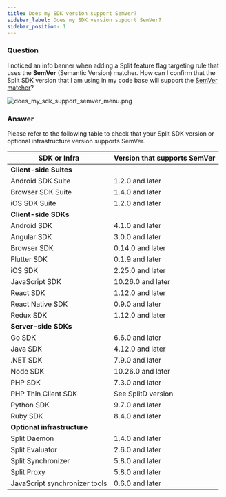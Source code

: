 ```yaml
---
title: Does my SDK version support SemVer?
sidebar_label: Does my SDK version support SemVer?
sidebar_position: 1
---
```


<p>
  <button hidden style={{borderRadius:'8px', border:'1px', fontFamily:'Courier New', fontWeight:'800', textAlign:'left'}}> help.split.io link: https://help.split.io/hc/en-us/articles/27337626547341-Does-my-SDK-version-support-SemVer <br /> ✘ images still hosted on help.split.io </button>
</p>

### Question

I noticed an info banner when adding a Split feature flag targeting rule that uses the **SemVer** (Semantic Version) matcher. How can I confirm that the Split SDK version that I am using in my code base will support the [SemVer matcher](https://help.split.io/hc/en-us/articles/360020793231-Target-with-custom-attributes#semver-attributes)?

<p>
  <img src="https://help.split.io/hc/article_attachments/35177699381261" alt="does_my_sdk_support_semver_menu.png" />
</p>

### Answer

Please refer to the following table to check that your Split SDK version or optional infrastructure version supports SemVer.

| **SDK or Infra** | **Version that supports SemVer** |
| --- | --- |
| **Client-side Suites** | |
| Android SDK Suite | 1.2.0 and later |
| Browser SDK Suite | 1.4.0 and later |
| iOS SDK Suite | 1.2.0 and later |
| **Client-side SDKs** | |
| Android SDK | 4.1.0 and later |
| Angular SDK | 3.0.0 and later |
| Browser SDK | 0.14.0 and later |
| Flutter SDK | 0.1.9 and later |
| iOS SDK | 2.25.0 and later |
| JavaScript SDK | 10.26.0 and later |
| React SDK | 1.12.0 and later |
| React Native SDK | 0.9.0 and later |
| Redux SDK | 1.12.0 and later |
| **Server-side SDKs** | |
| Go SDK | 6.6.0 and later |
| Java SDK | 4.12.0 and later |
| .NET SDK | 7.9.0 and later |
| Node SDK | 10.26.0 and later |
| PHP SDK | 7.3.0 and later |
| PHP Thin Client SDK | See SplitD version |
| Python SDK | 9.7.0 and later |
| Ruby SDK | 8.4.0 and later |
| **Optional infrastructure** | |
| Split Daemon | 1.4.0 and later |
| Split Evaluator | 2.6.0 and later |
| Split Synchronizer | 5.8.0 and later |
| Split Proxy | 5.8.0 and later |
| JavaScript synchronizer tools | 0.6.0 and later |
